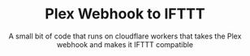 <p align="center">
  <h1 align="center"> Plex Webhook to IFTTT</h1>

  <p align="center">A small bit of code that runs on cloudflare workers that takes the Plex webhook and makes it IFTTT compatible</p>
</p>

